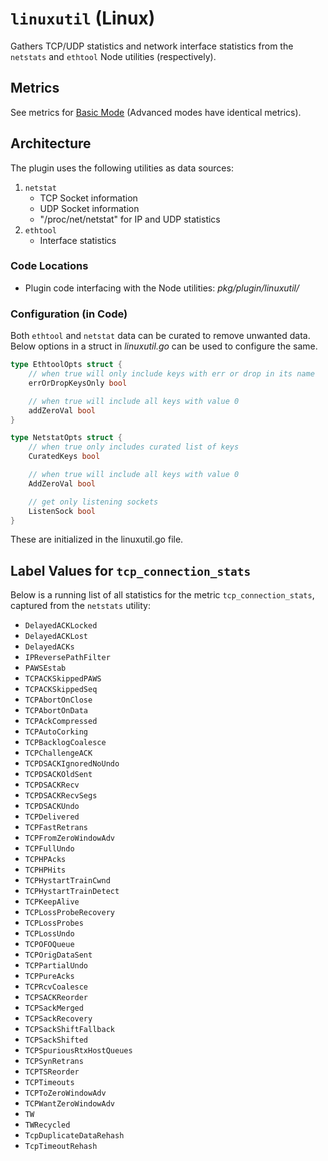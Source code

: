 # `linuxutil` (Linux)

Gathers TCP/UDP statistics and network interface statistics from the `netstats` and `ethtool` Node utilities (respectively).

## Metrics

See metrics for [Basic Mode](../basic.md#plugin-linuxutil-linux) (Advanced modes have identical metrics).

## Architecture

The plugin uses the following utilities as data sources:

1. `netstat`
    - TCP Socket information
    - UDP Socket information
    - "/proc/net/netstat" for IP and UDP statistics
2. `ethtool`
    - Interface statistics

### Code Locations

- Plugin code interfacing with the Node utilities: *pkg/plugin/linuxutil/*

### Configuration (in Code)

Both `ethtool` and `netstat` data can be curated to remove unwanted data. Below options in a struct in *linuxutil.go* can be used to configure the same.

```go
type EthtoolOpts struct {
	// when true will only include keys with err or drop in its name
	errOrDropKeysOnly bool

	// when true will include all keys with value 0
	addZeroVal bool
}
```

```go
type NetstatOpts struct {
	// when true only includes curated list of keys
	CuratedKeys bool

	// when true will include all keys with value 0
	AddZeroVal bool

	// get only listening sockets
	ListenSock bool
}
```

These are initialized in the linuxutil.go file.

## Label Values for `tcp_connection_stats`

Below is a running list of all statistics for the metric `tcp_connection_stats`, captured from the `netstats` utility:

- `DelayedACKLocked`
- `DelayedACKLost`
- `DelayedACKs`
- `IPReversePathFilter`
- `PAWSEstab`
- `TCPACKSkippedPAWS`
- `TCPACKSkippedSeq`
- `TCPAbortOnClose`
- `TCPAbortOnData`
- `TCPAckCompressed`
- `TCPAutoCorking`
- `TCPBacklogCoalesce`
- `TCPChallengeACK`
- `TCPDSACKIgnoredNoUndo`
- `TCPDSACKOldSent`
- `TCPDSACKRecv`
- `TCPDSACKRecvSegs`
- `TCPDSACKUndo`
- `TCPDelivered`
- `TCPFastRetrans`
- `TCPFromZeroWindowAdv`
- `TCPFullUndo`
- `TCPHPAcks`
- `TCPHPHits`
- `TCPHystartTrainCwnd`
- `TCPHystartTrainDetect`
- `TCPKeepAlive`
- `TCPLossProbeRecovery`
- `TCPLossProbes`
- `TCPLossUndo`
- `TCPOFOQueue`
- `TCPOrigDataSent`
- `TCPPartialUndo`
- `TCPPureAcks`
- `TCPRcvCoalesce`
- `TCPSACKReorder`
- `TCPSackMerged`
- `TCPSackRecovery`
- `TCPSackShiftFallback`
- `TCPSackShifted`
- `TCPSpuriousRtxHostQueues`
- `TCPSynRetrans`
- `TCPTSReorder`
- `TCPTimeouts`
- `TCPToZeroWindowAdv`
- `TCPWantZeroWindowAdv`
- `TW`
- `TWRecycled`
- `TcpDuplicateDataRehash`
- `TcpTimeoutRehash`

